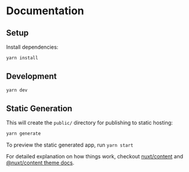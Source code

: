 # Documentation

## Setup

Install dependencies:

```bash
yarn install
```

## Development

```bash
yarn dev
```

## Static Generation

This will create the `public/` directory for publishing to static hosting:

```bash
yarn generate
```

To preview the static generated app, run `yarn start`

For detailed explanation on how things work, checkout [nuxt/content](https://content.nuxtjs.org) and [@nuxt/content theme docs](https://content.nuxtjs.org/themes-docs).
